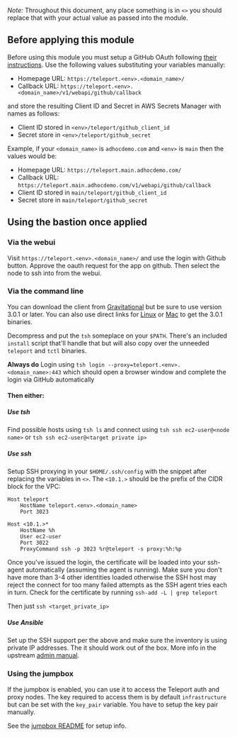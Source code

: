 _Note:_ Throughout this document, any place something is in `<>` you should replace that with your
actual value as passed into the module.

## Before applying this module
Before using this module you must setup a GitHub OAuth following [their instructions](https://developer.github.com/apps/building-oauth-apps/creating-an-oauth-app/).
Use the following values substituting your variables manually:
- Homepage URL: `https://teleport.<env>.<domain_name>/`
- Callback URL: `https://teleport.<env>.<domain_name>/v1/webapi/github/callback`

and store the resulting Client ID and Secret in AWS Secrets Manager with names as follows:

- Client ID stored in `<env>/teleport/github_client_id`
- Secret store in `<env>/teleport/github_secret`

Example, if your `<domain_name>` is `adhocdemo.com` and `<env>` is `main` then the values would be:

- Homepage URL: `https://teleport.main.adhocdemo.com/`
- Callback URL: `https://teleport.main.adhocdemo.com/v1/webapi/github/callback`
- Client ID stored in `main/teleport/github_client_id`
- Secret store in `main/teleport/github_secret`

## Using the bastion once applied

### Via the webui

Visit `https://teleport.<env>.<domain_name>/` and use the login with Github button. Approve the oauth request for the app on github. Then select the node to ssh into from the webui.

### Via the command line

You can download the client from [Gravitational](https://gravitational.com/teleport/download/) but be sure to use version 3.0.1 or later. You can also use direct links for [Linux](https://get.gravitational.com/teleport-v3.0.1-linux-amd64-bin.tar.gz) or [Mac](https://get.gravitational.com/teleport-v3.0.1-darwin-amd64-bin.tar.gz) to get the 3.0.1 binaries.

Decompress and put the `tsh` someplace on your `$PATH`. There's an included `install` script that'll handle that but will also copy over the unneeded `teleport` and `tctl` binaries.

**Always do**
Login using `tsh login --proxy=teleport.<env>.<domain_name>:443` which should open a browser window and complete the login via GitHub automatically

#### Then either:

##### Use tsh

Find possible hosts using `tsh ls` and connect using `tsh ssh ec2-user@<node name>` or `tsh ssh ec2-user@<target private ip>`

##### Use ssh

Setup SSH proxying in your `$HOME/.ssh/config` with the snippet after replacing the variables in `<>`. The `<10.1.>` should be the prefix of the CIDR block for the VPC:

```
Host teleport
    HostName teleport.<env>.<domain_name>
    Port 3023

Host <10.1.>*
    HostName %h
    User ec2-user
    Port 3022
    ProxyCommand ssh -p 3023 %r@teleport -s proxy:%h:%p
```
Once you've issued the login, the certificate will be loaded into your ssh-agent automatically (assuming the agent is running). Make sure you don't have more than 3-4 other identities loaded otherwise the SSH host may reject the connect for too many failed attempts as the SSH agent tries each in turn. Check for the certificate by running `ssh-add -L | grep teleport`

Then just `ssh <target_private_ip>`

##### Use Ansible

Set up the SSH support per the above and make sure the inventory is using private IP addresses. The it should work out of the box. More info in the upstream [admin manual](https://gravitational.com/teleport/docs/admin-guide/#integrating-with-ansible).


### Using the jumpbox

If the jumpbox is enabled, you can use it to access the Teleport auth and proxy nodes. The key required to access them is by default `infrastructure` but can be set with the `key_pair` variable. You have to setup the
key pair manually.

See the [jumpbox README](../jumpbox/README.md) for setup info.

